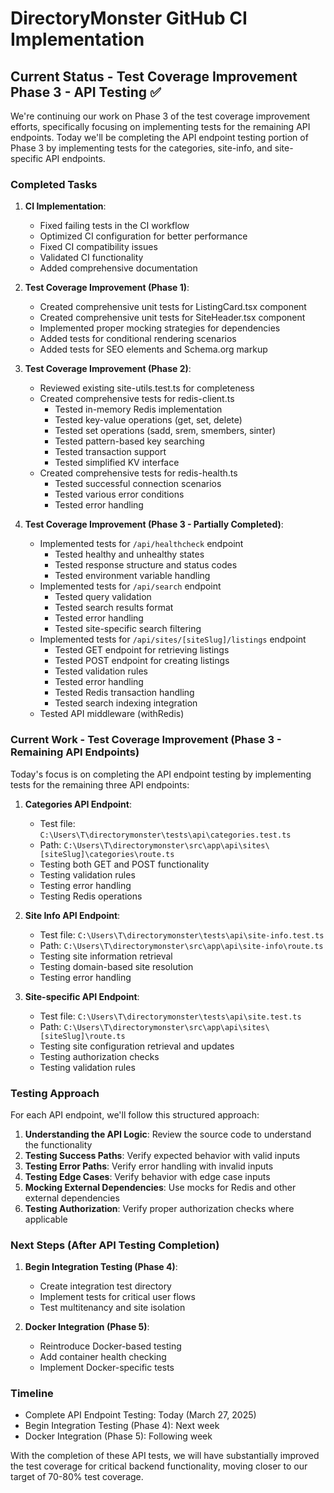 # DirectoryMonster GitHub CI Implementation

## Current Status - Test Coverage Improvement Phase 3 - API Testing ✅

We're continuing our work on Phase 3 of the test coverage improvement efforts, specifically focusing on implementing tests for the remaining API endpoints. Today we'll be completing the API endpoint testing portion of Phase 3 by implementing tests for the categories, site-info, and site-specific API endpoints.

### Completed Tasks

1. **CI Implementation**:
   - Fixed failing tests in the CI workflow
   - Optimized CI configuration for better performance
   - Fixed CI compatibility issues
   - Validated CI functionality
   - Added comprehensive documentation

2. **Test Coverage Improvement (Phase 1)**:
   - Created comprehensive unit tests for ListingCard.tsx component
   - Created comprehensive unit tests for SiteHeader.tsx component
   - Implemented proper mocking strategies for dependencies
   - Added tests for conditional rendering scenarios
   - Added tests for SEO elements and Schema.org markup

3. **Test Coverage Improvement (Phase 2)**:
   - Reviewed existing site-utils.test.ts for completeness
   - Created comprehensive tests for redis-client.ts
     - Tested in-memory Redis implementation
     - Tested key-value operations (get, set, delete)
     - Tested set operations (sadd, srem, smembers, sinter)
     - Tested pattern-based key searching
     - Tested transaction support
     - Tested simplified KV interface
   - Created comprehensive tests for redis-health.ts
     - Tested successful connection scenarios
     - Tested various error conditions
     - Tested error handling

4. **Test Coverage Improvement (Phase 3 - Partially Completed)**:
   - Implemented tests for `/api/healthcheck` endpoint
     - Tested healthy and unhealthy states
     - Tested response structure and status codes
     - Tested environment variable handling
   - Implemented tests for `/api/search` endpoint
     - Tested query validation
     - Tested search results format
     - Tested error handling
     - Tested site-specific search filtering
   - Implemented tests for `/api/sites/[siteSlug]/listings` endpoint
     - Tested GET endpoint for retrieving listings
     - Tested POST endpoint for creating listings
     - Tested validation rules
     - Tested error handling
     - Tested Redis transaction handling
     - Tested search indexing integration
   - Tested API middleware (withRedis)

### Current Work - Test Coverage Improvement (Phase 3 - Remaining API Endpoints)

Today's focus is on completing the API endpoint testing by implementing tests for the remaining three API endpoints:

1. **Categories API Endpoint**:
   - Test file: `C:\Users\T\directorymonster\tests\api\categories.test.ts`
   - Path: `C:\Users\T\directorymonster\src\app\api\sites\[siteSlug]\categories\route.ts`
   - Testing both GET and POST functionality
   - Testing validation rules
   - Testing error handling
   - Testing Redis operations

2. **Site Info API Endpoint**:
   - Test file: `C:\Users\T\directorymonster\tests\api\site-info.test.ts`
   - Path: `C:\Users\T\directorymonster\src\app\api\site-info\route.ts` 
   - Testing site information retrieval
   - Testing domain-based site resolution
   - Testing error handling

3. **Site-specific API Endpoint**:
   - Test file: `C:\Users\T\directorymonster\tests\api\site.test.ts`
   - Path: `C:\Users\T\directorymonster\src\app\api\sites\[siteSlug]\route.ts`
   - Testing site configuration retrieval and updates
   - Testing authorization checks
   - Testing validation rules

### Testing Approach

For each API endpoint, we'll follow this structured approach:

1. **Understanding the API Logic**: Review the source code to understand the functionality
2. **Testing Success Paths**: Verify expected behavior with valid inputs
3. **Testing Error Paths**: Verify error handling with invalid inputs 
4. **Testing Edge Cases**: Verify behavior with edge case inputs
5. **Mocking External Dependencies**: Use mocks for Redis and other external dependencies
6. **Testing Authorization**: Verify proper authorization checks where applicable

### Next Steps (After API Testing Completion)

1. **Begin Integration Testing (Phase 4)**:
   - Create integration test directory
   - Implement tests for critical user flows
   - Test multitenancy and site isolation

2. **Docker Integration (Phase 5)**:
   - Reintroduce Docker-based testing
   - Add container health checking
   - Implement Docker-specific tests

### Timeline

- Complete API Endpoint Testing: Today (March 27, 2025)
- Begin Integration Testing (Phase 4): Next week
- Docker Integration (Phase 5): Following week

With the completion of these API tests, we will have substantially improved the test coverage for critical backend functionality, moving closer to our target of 70-80% test coverage.
